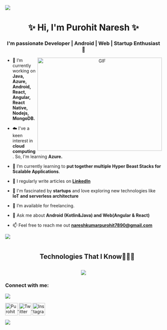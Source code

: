 <img src="https://user-images.githubusercontent.com/73097560/115834477-dbab4500-a447-11eb-908a-139a6edaec5c.gif">

<h1 align="center">  &#x2728; Hi, I'm Purohit  Naresh  &#x2728;</h1>

<h3 align="center">I'm passionate Developer | Android | Web | Startup Enthusiast &#128147;</h3>


<a target="_blank" align="center">
  <img align="right" top="600" height="300" width="400" alt="GIF" src="https://media.giphy.com/media/SWoSkN6DxTszqIKEqv/giphy.gif">
</a>

- 🔭 I’m currently working on **Java, Azure, Android, React, Angular, React Native, Nodejs, MongoDB.**
  
- ☁️ I've a keen interest in **cloud computing**. So, I'm learning **Azure.**

- 🌱 I’m currently learning to **put together multiple Hyper Beast Stacks for Scalable Applications**.

- 📝 I regularly write articles on **[LinkedIn](https://www.linkedin.com/in/naresh-purohit-5130891a8/)**

- 🚀 I'm fascinated by **startups** and love exploring new technologies like **IoT and serverless architecture**

- 🤝 I’m available for freelancing.
  
- 💬 Ask me about **Android (Kotlin&Java) and  Web(Angular & React)**

- 📫 Feel free to reach me out  **nareshkumarpurohit7890@gmail.com**

<img src="https://user-images.githubusercontent.com/73097560/115834477-dbab4500-a447-11eb-908a-139a6edaec5c.gif">

<!--h1 without bottom border-->
<div id="user-content-toc">
  <ul align="center">
    <summary><h2 style="display: inline-block">Technologies That I Know👨🏻‍💻</h2></summary>
  </ul>
</div>
<!--tech stack icons-->
<p align="center">
  <a href="https://skillicons.dev">
    <img src="https://skillicons.dev/icons?i=git,java,angular,react,aws,cpp,css,discord,docker,postgres,pug,dynamodb,express,figma,firebase,redis,github,html,js,linux,md,materialui,nginx,mongodb,mysql,nextjs,nodejs,postman,py,react,redux,tailwind,ts,vscode,kubernetes&perline=14" />
  </a>
</p>


<h3 align="left">Connect with me:</h3>

<img src="https://user-images.githubusercontent.com/73097560/115834477-dbab4500-a447-11eb-908a-139a6edaec5c.gif">
<p align="left">
  <a href="https://www.linkedin.com/in/naresh-purohit-5130891a8/" target="blank">
    <img align="center" src="https://cdn1.iconfinder.com/data/icons/logotypes/32/square-linkedin-1024.png" alt="Purohit Naresh" height="40" width="40" />
  </a>
  <a href="https://twitter.com/MSpurohit15" target="blank">
    <img align="center" src="https://cdn-icons-png.flaticon.com/512/733/733579.png" alt="Twitter" height="40" width="40" />
  </a>
  <a href="https://www.instagram.com/your-instagram-handle/" target="blank">
    <img align="center" src="https://cdn-icons-png.flaticon.com/512/174/174855.png" alt="Instagram" height="40" width="40" />
  </a>
</p>

<img src="https://user-images.githubusercontent.com/73097560/115834477-dbab4500-a447-11eb-908a-139a6edaec5c.gif">
